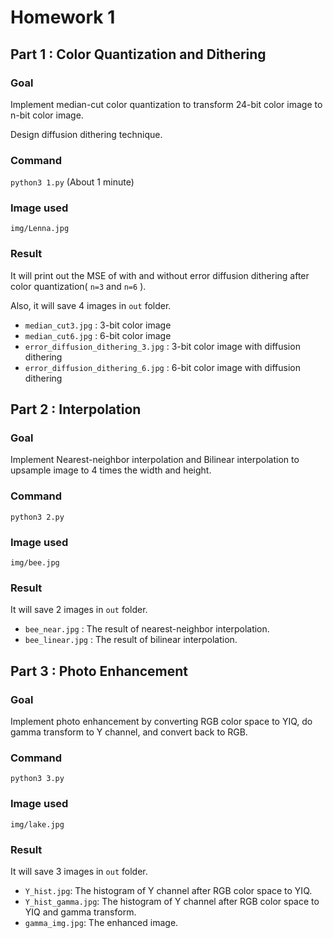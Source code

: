 # Homework 1

## Part 1 : Color Quantization and Dithering

### Goal
Implement median-cut color quantization to transform 24-bit color image to n-bit color image.

Design diffusion dithering technique.

### Command 
`python3 1.py` (About 1 minute)

### Image used
`img/Lenna.jpg`

### Result
It will print out the MSE of with and without error diffusion dithering after color quantization( `n=3` and `n=6` ).

Also, it will save 4 images in `out` folder.
* `median_cut3.jpg` : 3-bit color image
* `median_cut6.jpg` : 6-bit color image
* `error_diffusion_dithering_3.jpg` : 3-bit color image with diffusion dithering
* `error_diffusion_dithering_6.jpg` : 6-bit color image with diffusion dithering

## Part 2 : Interpolation

### Goal
Implement Nearest-neighbor interpolation and Bilinear interpolation to upsample image to 4 times the width and height.

### Command 
`python3 2.py`

### Image used
`img/bee.jpg`

### Result
It will save 2 images in `out` folder.
* `bee_near.jpg` : The result of nearest-neighbor interpolation.
* `bee_linear.jpg` : The result of bilinear interpolation.

## Part 3 : Photo Enhancement

### Goal
Implement photo enhancement by converting RGB color space to YIQ, do gamma transform to Y channel, and convert back to RGB.

### Command 
`python3 3.py`

### Image used
`img/lake.jpg`

### Result

It will save 3 images in `out` folder.
* `Y_hist.jpg`: The histogram of Y channel after RGB color space to YIQ.
* `Y_hist_gamma.jpg`: The histogram of Y channel after RGB color space to YIQ and gamma transform.
* `gamma_img.jpg`: The enhanced image.